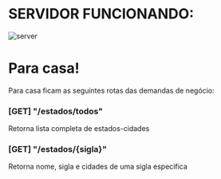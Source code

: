 # SERVIDOR FUNCIONANDO:

![server](https://user-images.githubusercontent.com/81570758/123492802-ed989800-d5f0-11eb-894c-0a3c58da2ad6.gif)

# Para casa!

Para casa ficam as seguintes rotas das demandas de negócio:

### [GET] "/estados/todos"

Retorna lista completa de estados-cidades

### [GET] "/estados/{sigla}"

Retorna nome, sigla e cidades de uma sigla especifica
